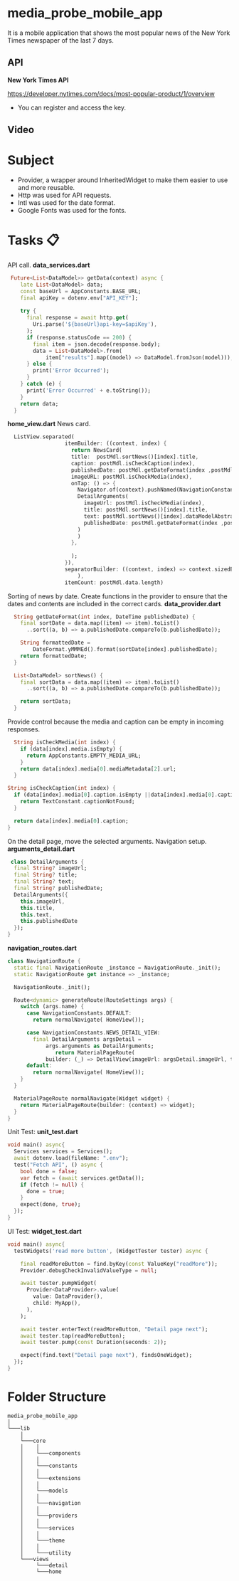 # media_probe_mobile_app
It is a mobile application that shows the most popular news of the New York Times newspaper of the last 7 days.

## API

**New York Times API**

https://developer.nytimes.com/docs/most-popular-product/1/overview
- You can register and access the key.


## Video

# Subject

- Provider, a wrapper around InheritedWidget to make them easier to use and more reusable.
- Http was used for API requests.
- Intl was used for the date format.
- Google Fonts was used for the fonts.

# Tasks 📋
API call. 
**data_services.dart**
```dart
 Future<List<DataModel>> getData(context) async {
    late List<DataModel> data;
    const baseUrl = AppConstants.BASE_URL;
    final apiKey = dotenv.env["API_KEY"];
   
    try {
      final response = await http.get(
        Uri.parse('${baseUrl}api-key=$apiKey'),
      );
      if (response.statusCode == 200) {
        final item = json.decode(response.body);
        data = List<DataModel>.from(
            item["results"].map((model) => DataModel.fromJson(model)));
      } else {
        print('Error Occurred');
      }
    } catch (e) {
      print('Error Occurred' + e.toString());
    }
    return data;
  }
```


**home_view.dart**
News card.
```dart
  ListView.separated(
                  itemBuilder: ((context, index) {
                    return NewsCard( 
                    title:  postMdl.sortNews()[index].title, 
                    caption: postMdl.isCheckCaption(index),
                    publishedDate: postMdl.getDateFormat(index ,postMdl.data[index].publishedDate), 
                    imageURL: postMdl.isCheckMedia(index),
                    onTap: () => {
                      Navigator.of(context).pushNamed(NavigationConstants.NEWS_DETAIL_VIEW, arguments: 
                      DetailArguments(
                        imageUrl: postMdl.isCheckMedia(index),
                        title: postMdl.sortNews()[index].title, 
                        text: postMdl.sortNews()[index].dataModelAbstract, 
                        publishedDate: postMdl.getDateFormat(index ,postMdl.data[index].publishedDate), 
                      )
                      )
                    },
                    
                    );
                  }),
                  separatorBuilder: ((context, index) => context.sizedBoxLowVertical
                      ),
                  itemCount: postMdl.data.length)
```

Sorting of news by date. Create functions in the provider to ensure that the dates and contents are included in the correct cards.
**data_provider.dart**

```dart
  String getDateFormat(int index, DateTime publishedDate) {
    final sortDate = data.map((item) => item).toList()
      ..sort((a, b) => a.publishedDate.compareTo(b.publishedDate));

    String formattedDate =
        DateFormat.yMMMEd().format(sortDate[index].publishedDate);
    return formattedDate;
  }
```
```dart
  List<DataModel> sortNews() {
    final sortData = data.map((item) => item).toList()
      ..sort((a, b) => a.publishedDate.compareTo(b.publishedDate));

    return sortData;
  }
  ```
Provide control because the media and caption can be empty in incoming responses.
```dart
  String isCheckMedia(int index) {
    if (data[index].media.isEmpty) {
      return AppConstants.EMPTY_MEDIA_URL;
    }
    return data[index].media[0].mediaMetadata[2].url;
  }
  ```

  ```dart
  String isCheckCaption(int index) {
    if (data[index].media[0].caption.isEmpty ||data[index].media[0].caption == "") {
      return TextConstant.captionNotFound;
    }

    return data[index].media[0].caption;
  }
  ```
  On the detail page, move the selected arguments. Navigation setup.
    **arguments_detail.dart**
```dart
 class DetailArguments {
  final String? imageUrl;
  final String? title;
  final String? text;
  final String? publishedDate;
  DetailArguments({
    this.imageUrl,
    this.title,
    this.text,
    this.publishedDate
  });
}
  ```
  **navigation_routes.dart**

```dart
class NavigationRoute {
  static final NavigationRoute _instance = NavigationRoute._init();
  static NavigationRoute get instance => _instance;

  NavigationRoute._init();

  Route<dynamic> generateRoute(RouteSettings args) {
    switch (args.name) {
      case NavigationConstants.DEFAULT:
        return normalNavigate( HomeView());

      case NavigationConstants.NEWS_DETAIL_VIEW:
        final DetailArguments argsDetail =
            args.arguments as DetailArguments;
               return MaterialPageRoute(
            builder: (_) => DetailView(imageUrl: argsDetail.imageUrl, title: argsDetail.title, text: argsDetail.text, publishedDate: argsDetail.publishedDate,));
      default:
        return normalNavigate( HomeView());
    }
  }

  MaterialPageRoute normalNavigate(Widget widget) {
    return MaterialPageRoute(builder: (context) => widget);
  }
}
  ```
Unit Test:
**unit_test.dart**
```dart
void main() async{
  Services services = Services();
  await dotenv.load(fileName: ".env");
  test("Fetch API", () async {
    bool done = false;
    var fetch = (await services.getData());
    if (fetch != null) {
      done = true;
    }
    expect(done, true);
  });
}
```

UI Test:
**widget_test.dart**
```dart
void main() async{
  testWidgets('read more button', (WidgetTester tester) async {

    final readMoreButton = find.byKey(const ValueKey("readMore"));
    Provider.debugCheckInvalidValueType = null;

    await tester.pumpWidget(
      Provider<DataProvider>.value(
        value: DataProvider(),
        child: MyApp(),
      ),
    );

    await tester.enterText(readMoreButton, "Detail page next");
    await tester.tap(readMoreButton);
    await tester.pump(const Duration(seconds: 2));

    expect(find.text("Detail page next"), findsOneWidget);
  });
}

```
  # Folder Structure

```
media_probe_mobile_app
│   
└───lib
    │
    └───core
    │    │    
    │    └───components
    │    │
    │    └───constants
    │    │    
    │    └───extensions
    │    │
    │    └───models
    │    │
    │    └───navigation
    │    │
    │    └───providers
    │    │
    │    └───services
    │    │
    │    └───theme
    │    │
    │    └───utility
    └───views
         └───detail
         └───home
```